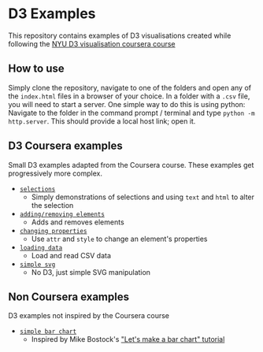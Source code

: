 ﻿# D3 Examples
This repository contains examples of D3 visualisations created while following the 
[NYU D3 visualisation coursera course](https://www.coursera.org/lecture/information-visualization-programming-d3js/introduction-to-d3-Fiduu)

## How to use
Simply clone the repository, navigate to one of the folders and open any of the `index.html` files in a browser of your choice.
In a folder with a `.csv` file,
you will need to start a server.
One simple way to do this is using python:
Navigate to the folder in the command prompt / terminal
and type `python -m http.server`.
This should provide a local host link;
open it.

## D3 Coursera examples
Small D3 examples adapted from the Coursera course.
These examples get progressively more complex.
* [`selections`](./01-selections)
  - Simply demonstrations of selections and using `text` and `html` to alter the selection
* [`adding/removing elements`](./02-adding-elements)
  - Adds and removes elements
* [`changing properties`](./03-changing-properties)
  - Use `attr` and `style` to change an element's properties
* [`loading data`](./04-loading-data)
  - Load and read CSV data
* [`simple svg`](./05_svg)
  - No D3, just simple SVG manipulation

## Non Coursera examples
D3 examples not inspired by the Coursera course
* [`simple bar chart`](./simple_barchart)
  - Inspired by Mike Bostock's ["Let's make a bar chart" tutorial](https://observablehq.com/@d3/lets-make-a-bar-chart)
